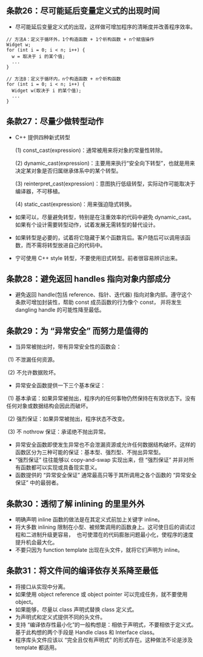 ## 条款26：尽可能延后变量定义式的出现时间

* 尽可能延后变量定义式的出现，这样做可增加程序的清晰度并改善程序效率。

```
// 方法A：定义于循环外，1个构造函数 + 1个析构函数 + n个赋值操作
Widget w;
for (int i = 0; i < n; i++) {
  w = 取决于 i 的某个值;
  ...
}

// 方法B：定义于循环内，n个构造函数 + n个析构函数
for (int i = 0; i < n; i++) {
  Widget w(取决于 i 的某个值);
  ...
}
```

## 条款27：尽量少做转型动作

* C++ 提供四种新式转型

  (1) const_cast<T>(expression)：通常被用来将对象的常量性转除。
  
  (2) dynamic_cast<T>(expression)：主要用来执行“安全向下转型”，也就是用来决定某对象是否归属继承体系中的某个转型。
  
  (3) reinterpret_cast<T>(expression)：意图执行低级转型，实际动作可能取决于编译器，不可移植。
  
  (4) static_cast<T>(expression)：用来强迫隐式转换。

* 如果可以，尽量避免转型，特别是在注重效率的代码中避免 dynamic_cast。如果有个设计需要转型动作，试着发展无需转型的替代设计。
* 如果转型是必要的，试着将它隐藏于某个函数背后。客户随后可以调用该函数，而不需将转型放进自己的代码中。
* 宁可使用 C++ style 转型，不要使用旧式转型。前者很容易辨识出来。

## 条款28：避免返回 handles 指向对象内部成分

* 避免返回 handle(包括 reference、指针、迭代器) 指向对象内部。遵守这个条款可增加封装性，帮助 const 成员函数的行为像个 const，
  并将发生 dangling handle 的可能性降至最低。

## 条款29：为 “异常安全” 而努力是值得的

* 当异常被抛出时，带有异常安全性的函数会：

  (1) 不泄漏任何资源。
  
  (2) 不允许数据败坏。
  
* 异常安全函数提供一下三个基本保证：

  (1) 基本承诺：如果异常被抛出，程序内的任何事物仍然保持在有效状态下。没有任何对象或数据结构会因此而破坏。
  
  (2) 强烈保证：如果异常被抛出，程序状态不改变。
  
  (3) 不 nothrow 保证：承诺绝不抛出异常。
  
* 异常安全函数即使发生异常也不会泄漏资源或允许任何数据结构破坏。这样的函数区分为三种可能的保证：基本型、强烈型、不抛出异常型。
* “强烈保证” 往往能够以 copy-and-swap 实现出来，但 “强烈保证” 并非对所有函数都可以实现或具备现实意义。
* 函数提供的 “异常安全保证” 通常最高只等于其所调用之各个函数的 “异常安全保证” 中的最弱者。

## 条款30：透彻了解 inlining 的里里外外

* 明确声明 inline 函数的做法是在其定义式前加上关键字 inline。
* 将大多数 inlining 限制在小型、被频繁调用的函数身上。这可使日后的调试过程和二进制升级更容易，
  也可使潜在的代码膨胀问题最小化，使程序的速度提升机会最大化。
* 不要只因为 function template 出现在头文件，就将它们声明为 inline。

## 条款31：将文件间的编译依存关系降至最低

* 将接口从实现中分离。
* 如果使用 object reference 或 object pointer 可以完成任务，就不要使用 object。
* 如果能够，尽量以 class 声明式替换 class 定义式。
* 为声明式和定义式提供不同的头文件。
* 支持 “编译依存性最小化”的一般构想是：相依于声明式，不要相依于定义式。基于此构想的两个手段是 Handle class 和 Interface class。
* 程序库头文件应该以 “完全且仅有声明式” 的形式存在。这种做法不论是涉及 template 都适用。
